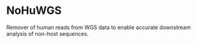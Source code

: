 # NoHuWGS
Remover of human reads from WGS data to enable accurate downstream analysis of non-host sequences.
